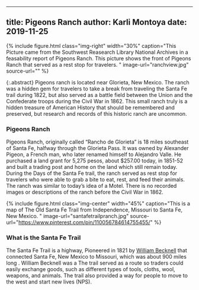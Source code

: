 

---
title: Pigeons Ranch
author: Karli Montoya
date: 2019-11-25
---

{% include figure.html
class="img-right"
width="30%"
caption="This Picture came from the Southwest Reasearch Library National Archives in a feasability report of Pigeons Ranch. This picture shows the front of Pigeons Ranch that served as a rest stop for travelers. "
image-url="ranchview.jpg"
source-url=""
%}

{:.abstract} Pigeons ranch is located near Glorieta, New Mexico.  The ranch was a hidden gem for travelers to take a break from traveling the Santa Fe trail during 1822, but also served as a battle field between the Union and the Confederate troops during the Civil War in 1862. This small ranch truly is a hidden treasure of American History that should be remembered and preserved, but research and records of this historic ranch are uncommon. 


### Pigeons Ranch 
Pigeons Ranch, originally called “Rancho de Glorieta” is 18 miles southeast of Santa Fe, halfway through the Glorieta Pass[](). It was owned by Alexander Pigeon, a French man, who later renamed himself to Alejandro Valle. He purchased a land grant for 5,275 pesos, about $257.00 today, in 1851-52 and built a trading post and home on the land which still remain today.  During the Days of the Santa Fe trail, the ranch served as rest stop for travelers who were able to grab a bite to eat, rest, and feed their animals. The ranch was similar to today’s idea of a Motel. There is no recorded images or descriptions of the ranch before the Civil War in 1862. 

{% include figure.html
class="img-center"
width="45%"
caption="This is a map of The Old Santa Fe Trail from Independence, Missouri to Santa Fe, New Mexico. "
image-url="santafetrailpranch.jpg"
source-url="https://www.pinterest.com/pin/110056784614755455/"
%}

### What is the Santa Fe Trail
The Santa Fe Trail is a highway, Pioneered in 1821 by [William Becknell]( https://www.britannica.com/biography/William-Becknell)  that connected Santa Fe, New Mexico to Missouri, which was about 900 miles long . William Becknell was a  The trail served as a route so traders could easily exchange goods, such as different types of tools, cloths, wool, weapons, and animals. The trail also provided a way for people to move to the west and start new lives (NPS). 
